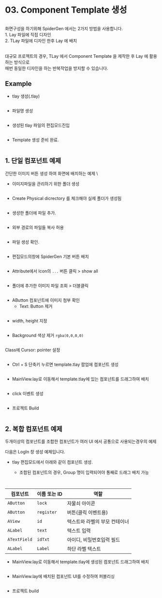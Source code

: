 # 03. Component Template 생성

<figure><img src="../.gitbook/assets/image (173).png" alt=""><figcaption></figcaption></figure>

화면구성을 하기위해 SpiderGen 에서는 2가지 방법을 사용합니다.\
1\.  Lay 파일에 직접 디자인\
2\. TLay 파일에 디자인 한후 Lay 에 배치\
​

대규모 프로젝트의 경우, TLay 에서 Component Template 을 제작한 후 Lay 에 활용하는 방식으로\
매번 동일한 디자인을 하는 반복작업을 방지할 수 있습니다.

## Example

* &#x20;tlay 생성(.tlay)

<div align="left"><figure><img src="../.gitbook/assets/image (155).png" alt=""><figcaption></figcaption></figure></div>



* 파일명 생성

<div align="left"><figure><img src="../.gitbook/assets/image (156).png" alt=""><figcaption></figcaption></figure></div>



* 생성된 tlay 파일의   편집모드진입

<div align="left"><figure><img src="../.gitbook/assets/image (158).png" alt=""><figcaption></figcaption></figure></div>



* Template 생성 준비 완료.

<figure><img src="../.gitbook/assets/image (171).png" alt=""><figcaption></figcaption></figure>



## 1. 단일 컴포넌트 예제

간단한 이미지 버튼 생성 하여 화면에 배치하는 예제\


* 이미지파일을 관리하기 위한 폴더 생성

<div align="left"><figure><img src="../.gitbook/assets/image (159).png" alt=""><figcaption></figcaption></figure></div>



* Create Physical dicrectory 를 체크해야 실제 폴더가 생성됨

<div align="left"><figure><img src="../.gitbook/assets/image (160).png" alt=""><figcaption></figcaption></figure></div>



* 생성한 폴더에 파일 추가.

<div align="left"><figure><img src="../.gitbook/assets/image (161).png" alt=""><figcaption></figcaption></figure></div>



* 외부 경로의 파일들 복사 허용

<div align="left"><figure><img src="../.gitbook/assets/image (172).png" alt=""><figcaption></figcaption></figure></div>



* 파일 생성 확인.

<div align="left"><figure><img src="../.gitbook/assets/image (162).png" alt=""><figcaption></figcaption></figure></div>



* 편집모드의창에 SpiderGen 기본 버튼 배치

<figure><img src="../.gitbook/assets/image (163).png" alt=""><figcaption></figcaption></figure>



* Attribute에서 Icon의 `...` 버튼 클릭 > show all

<div align="left"><figure><img src="../.gitbook/assets/image (165).png" alt=""><figcaption></figcaption></figure></div>



* 폴더에 추가한 이미지 파일 조회 > 더블클릭

<div align="left"><figure><img src="../.gitbook/assets/image (164).png" alt=""><figcaption></figcaption></figure></div>



* AButton 컴포넌트에 이미지 첨부 확인&#x20;
  * Text: Button 제거

<div align="left"><figure><img src="../.gitbook/assets/image (166).png" alt=""><figcaption></figcaption></figure></div>



* width, height 지정

<div align="left"><figure><img src="../.gitbook/assets/image (167).png" alt=""><figcaption></figcaption></figure></div>



* Background 색상 제거  `rgba(0,0,0,0)`

<div align="left"><figure><img src="../.gitbook/assets/image (168).png" alt=""><figcaption></figcaption></figure></div>



Class에 Cursor: pointer 설정

<div align="left"><figure><img src="../.gitbook/assets/image (169).png" alt=""><figcaption></figcaption></figure></div>



* Ctrl + S 단축키 누르면 template.tlay 팝업에 컴포넌트 생성

<figure><img src="../.gitbook/assets/image (170).png" alt=""><figcaption></figcaption></figure>



* MainView.lay로 이동해서 template.tlay에 있는 컴포넌트를 드래그하여 배치

<div align="left"><figure><img src="../.gitbook/assets/화면 녹화 중 2025-07-21 133002.gif" alt=""><figcaption></figcaption></figure></div>



* click 이벤트 생성

<div align="left"><figure><img src="../.gitbook/assets/image (174).png" alt=""><figcaption></figcaption></figure></div>



* 프로젝트 Build

<div align="left"><figure><img src="../.gitbook/assets/화면 녹화 중 2025-07-21 135819.gif" alt=""><figcaption></figcaption></figure></div>

## 2. 복합 컴포넌트 예제

두개이상의 컴포넌트를 조합한 컴포넌트가 여러 UI 에서 공통으로 사용되는경우의 예제

다음은  LogIn 창 생성 예제입니다.



*   tlay 편집모드에서 아래와 같이 컴포넌트 생성.

    * 조합된 컴포넌트의 경우, Group 명이 입력되어야 통째로 드래그 배치 가능

    <div align="left"><figure><img src="../.gitbook/assets/image (176).png" alt=""><figcaption></figcaption></figure></div>





<figure><img src="../.gitbook/assets/image (175).png" alt=""><figcaption></figcaption></figure>

| 컴포넌트         | 이름 또는 ID   | 역할               |
| ------------ | ---------- | ---------------- |
| `AButton`    | `lock`     | 자물쇠 아이콘          |
| `AButton`    | `register` | 버튼(클릭 이벤트용)      |
| `AView`      | `id`       | 텍스트와 라벨의 부모 컨테이너 |
| `ALabel`     | `text`     | 텍스트 입력           |
| `ATextField` | `idTxt`    | 아이디,  비밀번호입력 필드  |
| `ALabel`     | `Label`    | 하단 라벨 텍스트        |



* MainView.lay로 이동해서 template.tlay에 생성된 컴포넌트 드래그하여 배치

<figure><img src="../.gitbook/assets/image (177).png" alt=""><figcaption></figcaption></figure>



* MainView.lay에 배치된 컴포넌트  UI를 수정하여 퍼블리싱

<figure><img src="../.gitbook/assets/image (181).png" alt=""><figcaption></figcaption></figure>



* 프로젝트 build

<figure><img src="../.gitbook/assets/image (1).png" alt=""><figcaption></figcaption></figure>
